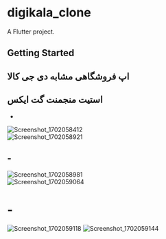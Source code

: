 # digikala_clone

A Flutter project.

## Getting Started

## اپ فروشگاهی مشابه دی جی کالا
## استیت منجمنت گت ایکس


- 
![Screenshot_1702058412](https://github.com/mohsen0dev/digikala_clone/assets/153233719/58cbf8c6-52d1-4df1-b263-56338dfd40a8)  
![Screenshot_1702058921](https://github.com/mohsen0dev/digikala_clone/assets/153233719/f1c42ca2-831b-41dc-82a7-90d68a3897ab)

## -

![Screenshot_1702058981](https://github.com/mohsen0dev/digikala_clone/assets/153233719/2b239eee-4089-405f-b5b1-e335e076984c)    
![Screenshot_1702059064](https://github.com/mohsen0dev/digikala_clone/assets/153233719/cca33625-0cd3-4bfb-b355-8b31b7724bb7)

# -

![Screenshot_1702059118](https://github.com/mohsen0dev/digikala_clone/assets/153233719/e2205300-c1e1-4ba6-867f-86b7391592d6)
![Screenshot_1702059144](https://github.com/mohsen0dev/digikala_clone/assets/153233719/35968268-71d7-4d78-b54e-079320043fdc)
